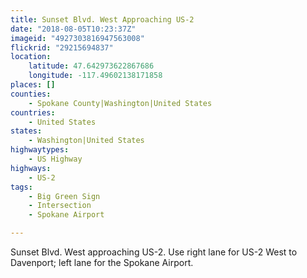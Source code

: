 ```yaml
---
title: Sunset Blvd. West Approaching US-2
date: "2018-08-05T10:23:37Z"
imageid: "4927303816947563008"
flickrid: "29215694837"
location:
    latitude: 47.642973622867686
    longitude: -117.49602138171858
places: []
counties:
    - Spokane County|Washington|United States
countries:
    - United States
states:
    - Washington|United States
highwaytypes:
    - US Highway
highways:
    - US-2
tags:
    - Big Green Sign
    - Intersection
    - Spokane Airport

---
```

Sunset Blvd. West approaching US-2.  Use right lane for US-2 West to Davenport; left lane for the Spokane Airport.